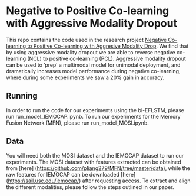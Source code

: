 # Negative to Positive Co-learning with Aggressive Modality Dropout

This repo contains the code used in the research project [Negative Co-learning to Positive Co-learning with Aggresive Modality Drop](https://drive.google.com/file/d/1bwqcazWJhACQkEVYfpYC_pG_IeetzBvR/view). 
We find that by using aggressive modality
dropout we are able to reverse negative
co-learning (NCL) to positive co-learning
(PCL). Aggressive modality dropout can
be used to ’prep’ a multimodal model for
unimodal deployment, and dramatically increases model performance during negative co-learning, where during some experiments we saw a 20% gain in accuracy.

## Running 
In order to run the code for our experiments using the bi-EFLSTM, please run run_model_IEMOCAP.ipynb. To run our experiments for the Memory Fusion Network (MFN), please run run_model_MOSI.ipynb.

## Data
You will need both the MOSI dataset and the IEMOCAP dataset to run our experiments. The MOSI dataset with features extracted can be obtained from [here] (https://github.com/pliang279/MFN/tree/master/data), while the raw features for IEMOCAP can be downloaded [here] (https://sail.usc.edu/iemocap/) after requesting access. To extract and align the different modalities, please follow the steps outlined in our paper.  
